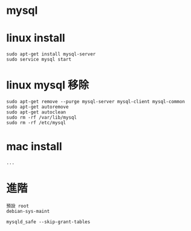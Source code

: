 # mysql 


# linux install
```
sudo apt-get install mysql-server  
sudo service mysql start
```

# linux mysql 移除
```
sudo apt-get remove --purge mysql-server mysql-client mysql-common
sudo apt-get autoremove
sudo apt-get autoclean
sudo rm -rf /var/lib/mysql
sudo rm -rf /etc/mysql
```


# mac install
```
...
```


# 進階
```
預設 root
debian-sys-maint

mysqld_safe --skip-grant-tables
```